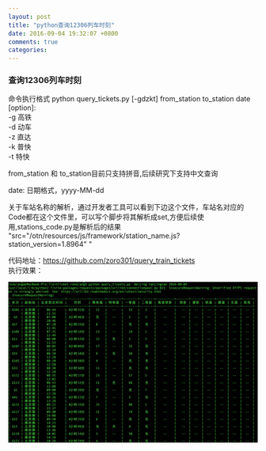 ```yaml
---
layout: post
title: "python查询12306列车时刻"
date: 2016-09-04 19:32:07 +0800
comments: true
categories: 
---
```


### 查询12306列车时刻

命令执行格式 python query_tickets.py [-gdzkt] from_station to_station date  
[option]:   
	-g 高铁  
	-d 动车  
	-z 直达  
	-k 普快  
	-t 特快  
	
from_station 和 to_station目前只支持拼音,后续研究下支持中文查询

date: 日期格式，yyyy-MM-dd

关于车站名称的解析，通过开发者工具可以看到下边这个文件，车站名对应的Code都在这个文件里，可以写个脚步将其解析成set,方便后续使用,stations_code.py是解析后的结果  
"src="/otn/resources/js/framework/station_name.js?station_version=1.8964" "

代码地址：https://github.com/zoro301/query_train_tickets  
执行效果： 

![查询结果](https://github.com/zoro301/query_train_tickets/blob/master/result.png)
